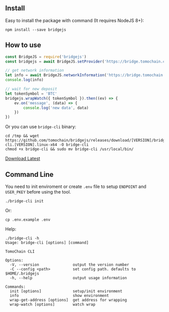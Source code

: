 
## Install
Easy to install the package with command (It requires NodeJS 8+):
```
npm install --save bridgejs
```

## How to use

```javascript
const BridgeJS = require('bridgejs')
const bridgejs = await BridgeJS.setProvider('https://bridge.tomochain.com')

// get network information
let info = await BridgeJS.networkInformation('https://bridge.tomochain.com')
console.log(info)

// wait for new deposit
let tokenSymbol = 'BTC'
bridgejs.wrapWatch({ tokenSymbol }).then((ev) => {
    ev.on('message', (data) => {
        console.log('new data', data)
    })
})
```

Or you can use `bridge-cli` binary:
```
cd /tmp && wget https://github.com/tomochain/bridgejs/releases/download/[VERSION]/bridge-cli.[VERSION].linux-x64 -O bridge-cli
chmod +x bridge-cli && sudo mv bridge-cli /usr/local/bin/
```
[Download Latest](https://github.com/tomochain/bridgejs/releases/latest)

## Command Line
You need to init enviroment or create `.env` file to setup `ENDPOINT` and `USER_PKEY` before using the tool.

```
./bridge-cli init
```
Or:

```
cp .env.example .env
```

Help:
```
./bridge-cli -h
Usage: bridge-cli [options] [command]

TomoChain CLI

Options:
  -V, --version               output the version number
  -C --config <path>          set config path. defaults to $HOME/.bridgejs
  -h, --help                  output usage information

Commands:
  init [options]              setup/init environment
  info                        show environment
  wrap-get-address [options]  get address for wrapping
  wrap-watch [options]        watch wrap
```
